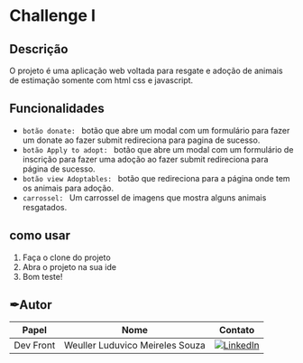 # Challenge I

## Descrição
O projeto é uma aplicação web voltada para resgate e adoção de animais de estimação somente com html css e javascript.
## Funcionalidades
- `botão donate: ` botão que abre um modal com um formulário para fazer um donate ao fazer submit redireciona para pagina de sucesso.
- `botão Apply to adopt: ` botão que abre um modal com um formulário de inscrição para fazer uma adoção ao fazer submit redireciona para página de sucesso.
- `botão view Adoptables: ` botão que redireciona para a página onde tem os animais para adoção.
- `carrossel: ` Um carrossel de imagens que mostra alguns animais resgatados.

## como usar
1. Faça o clone do projeto
2. Abra o projeto na sua ide
3. Bom teste!

## ✒Autor
| Papel                   | Nome                              | Contato                                           | 
| ----------------------- | --------------------------------- | --------------------------------------------------| 
| Dev Front               | Weuller Luduvico Meireles Souza   | [![LinkedIn][linkedin-shield-weuller]][linkedin-url-weuller]        |

<!-- Urls -->
[linkedin-url-weuller]: https://linkedin.com/in/weuller-souza-6b49aa120/

<!-- Shields about the project -->
[linkedin-shield-weuller]: https://img.shields.io/badge/LinkedIn_weuller-00599E?style=for-the-badge&logo=Linkedin&logoColor=white







